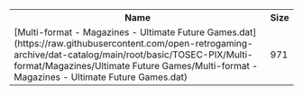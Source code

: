 <table>
<tr><th>Name</th><th>Size</th></tr>
<tr><td>
[Multi-format - Magazines - Ultimate Future Games.dat](https://raw.githubusercontent.com/open-retrogaming-archive/dat-catalog/main/root/basic/TOSEC-PIX/Multi-format/Magazines/Ultimate Future Games/Multi-format - Magazines - Ultimate Future Games.dat)
</td><td>971</td></tr>
</table>
